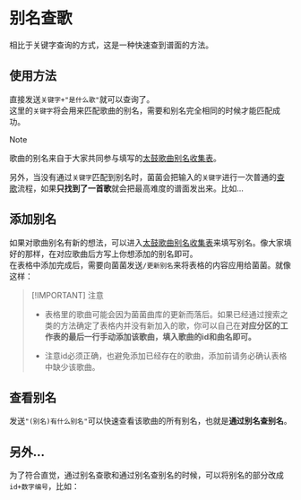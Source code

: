 <script>
import Chatbox from '/components/messager.vue'
export default {
  components: {
    Chatbox,
  },
  data() {
    return {
      chatMessages1: [
        { sender: 'me', text: '百花缭乱是什么歌' },
        { sender: 'other', text:`你找的是不是：鬼 id764
【百花繚乱】
收录平台： （省略）
所在分区：ナムコオリジナル
难度：★×8
BPM: 148
“谱面会分歧哦！”
国行街机已收录！
汉化曲名：【百花缭乱】`, image:'../search_3.png' },
      ],
      chatMessages2: [
        { sender: 'me', text: '/更新别名' },
        { sender: 'other', text:`更新中，稍等！` },
        { sender: 'other', text:`更新完成` },
      ],
      chatMessages3: [
        { sender: 'me', text: '百花缭乱有什么别名' },
        { sender: 'other', text:`这首歌是【百花繚乱】，它有以下这些别名：
百花
分歧
画龙点睛系列
画龙系列
武斗
国行待机音乐

如果末尾有里谱的标注在查歌时请忽略。` }
      ],
      chatMessages4: [
        { sender: 'me', text: 'id764是什么歌' },
        { sender: 'other', text:`你找的是不是：鬼 id764
【百花繚乱】
收录平台： （省略）
所在分区：ナムコオリジナル
难度：★×8
BPM: 148
“谱面会分歧哦！”
国行街机已收录！
汉化曲名：【百花缭乱】`, image:'../search_3.png' },],
chatMessages5: [
        { sender: 'me', text: 'dofad是什么歌' },
        { sender: 'other', text:`你找的是不是：里 id1609
【Re：End of a Dream
        --uma vs. モリモリあつし】
        (以下省略)`, image:'../无语.jpg' },]
    };
  },
};
</script>


# 别名查歌
相比于关键字查询的方式，这是一种快速查到谱面的方法。  

## 使用方法
直接发送`关键字+"是什么歌"`就可以查询了。  
这里的`关键字`将会用来匹配歌曲的别名，需要和别名完全相同的时候才能匹配成功。
> [!NOTE]
> 歌曲的别名来自于大家共同参与填写的[太鼓歌曲别名收集表](https://www.kdocs.cn/l/cauSVZId2ohu)。

<Chatbox :messages="chatMessages1" 
myAvatar='../avatar_neko.png' 
otherAvatar="../avatar_kinoko.png" />

另外，当没有通过`关键字`匹配到别名时，菌菌会把输入的`关键字`进行一次普通的[查歌](../taiko/search.md)流程，如果**只找到了一首歌**就会把最高难度的谱面发出来。比如...
<Chatbox :messages="chatMessages5" 
myAvatar='../avatar_neko.png' 
otherAvatar="../avatar_kinoko.png" />

## 添加别名
如果对歌曲别名有新的想法，可以进入[太鼓歌曲别名收集表](https://www.kdocs.cn/l/cauSVZId2ohu)来填写别名。像大家填好的那样，在对应歌曲后方写上你想添加的别名即可。  
在表格中添加完成后，需要向菌菌发送`/更新别名`来将表格的内容应用给菌菌。就像这样：

<Chatbox :messages="chatMessages2" 
myAvatar='../avatar_neko.png' 
otherAvatar="../avatar_kinoko.png" />

> [!IMPORTANT] 注意
> - 表格里的歌曲可能会因为菌菌曲库的更新而落后。如果已经通过搜索之类的方法确定了表格内并没有新加入的歌，你可以自己在**对应分区的工作表的最后一行手动添加该歌曲，填入歌曲的id和曲名即可。**
> 
> - 注意id必须正确，也避免添加已经存在的歌曲，添加前请务必确认表格中缺少该歌曲。


## 查看别名
发送`"(别名)有什么别名"`可以快速查看该歌曲的所有别名，也就是**通过别名查别名**。
<Chatbox :messages="chatMessages3" 
myAvatar='../avatar_neko.png' 
otherAvatar="../avatar_kinoko.png" />

## 另外...
为了符合直觉，通过别名查歌和通过别名查别名的时候，可以将别名的部分改成`id+数字编号`，比如：
<Chatbox :messages="chatMessages4" 
myAvatar='../avatar_neko.png' 
otherAvatar="../avatar_kinoko.png" />